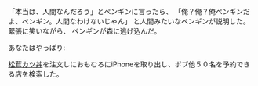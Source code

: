 「本当は、人間なんだろう」とペンギンに言ったら、
「俺？俺？俺ペンギンだよ、ペンギン。人間なわけないじゃん」
と人間みたいなペンギンが説明した。緊張に笑いながら、
ペンギンが森に逃げ込んだ。

あなたはやっぱり:


[松茸カツ丼](../katsudon/katsudon.md)を注文しにおもむろにiPhoneを取り出し、ボブ他５０名を予約できる店を検索した。


